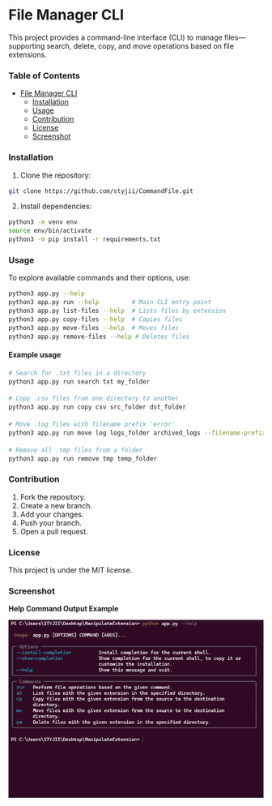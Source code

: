 # File Manager CLI

This project provides a command-line interface (CLI) to manage files—supporting search, delete, copy, and move operations based on file extensions.

### Table of Contents

- [File Manager CLI](#file-manager-cli)
  - [Installation](#installation)
  - [Usage](#usage)
  - [Contribution](#contribution)
  - [License](#license)
  - [Screenshot](#screenshot)

### Installation

1. Clone the repository:

```bash
git clone https://github.com/styjii/CommandFile.git
```

2. Install dependencies:

```bash
python3 -m venv env
source env/bin/activate
python3 -m pip install -r requirements.txt
```

### Usage

To explore available commands and their options, use:

```bash
python3 app.py --help
python3 app.py run --help         # Main CLI entry point
python3 app.py list-files --help  # Lists files by extension
python3 app.py copy-files --help  # Copies files
python3 app.py move-files --help  # Moves files
python3 app.py remove-files --help # Deletes files
```

#### Example usage

```bash
# Search for .txt files in a directory
python3 app.py run search txt my_folder

# Copy .csv files from one directory to another
python3 app.py run copy csv src_folder dst_folder

# Move .log files with filename prefix 'error'
python3 app.py run move log logs_folder archived_logs --filename-prefix error

# Remove all .tmp files from a folder
python3 app.py run remove tmp temp_folder
```

### Contribution

1. Fork the repository.
2. Create a new branch.
3. Add your changes.
4. Push your branch.
5. Open a pull request.

### License

This project is under the MIT license.

### Screenshot

**Help Command Output Example**

![Help Output](image/README/1740786478955.png "Help command output representation")